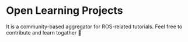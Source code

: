# Open Learning Projects

It is a community-based aggregator for ROS-related tutorials. Feel free to contribute and learn togather 🙌
